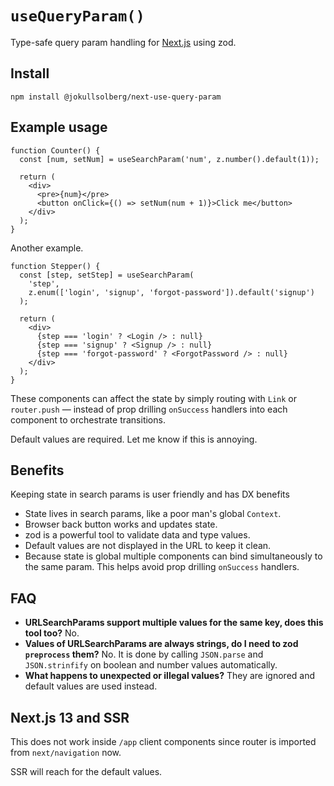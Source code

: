 # `useQueryParam()`

Type-safe query param handling for [Next.js](https://nextjs.org/) using zod.

## Install

```
npm install @jokullsolberg/next-use-query-param
```

## Example usage

```tsx
function Counter() {
  const [num, setNum] = useSearchParam('num', z.number().default(1));

  return (
    <div>
      <pre>{num}</pre>
      <button onClick={() => setNum(num + 1)}>Click me</button>
    </div>
  );
}
```

Another example.

```tsx
function Stepper() {
  const [step, setStep] = useSearchParam(
    'step',
    z.enum(['login', 'signup', 'forgot-password']).default('signup')
  );

  return (
    <div>
      {step === 'login' ? <Login /> : null}
      {step === 'signup' ? <Signup /> : null}
      {step === 'forgot-password' ? <ForgotPassword /> : null}
    </div>
  );
}
```

These components can affect the state by simply routing with `Link` or `router.push` — instead of
prop drilling `onSuccess` handlers into each component to orchestrate transitions.

Default values are required. Let me know if this is annoying.

## Benefits

Keeping state in search params is user friendly and has DX benefits

- State lives in search params, like a poor man's global `Context`.
- Browser back button works and updates state.
- zod is a powerful tool to validate data and type values.
- Default values are not displayed in the URL to keep it clean.
- Because state is global multiple components can bind simultaneously to the same param. This helps
  avoid prop drilling `onSuccess` handlers.

## FAQ

- **URLSearchParams support multiple values for the same key, does this tool too?** No.
- **Values of URLSearchParams are always strings, do I need to zod `preprocess` them?** No. It is
  done by calling `JSON.parse` and `JSON.strinfify` on boolean and number values automatically.
- **What happens to unexpected or illegal values?** They are ignored and default values are used
  instead.

## Next.js 13 and SSR

This does not work inside `/app` client components since router is imported from `next/navigation`
now.

SSR will reach for the default values.
